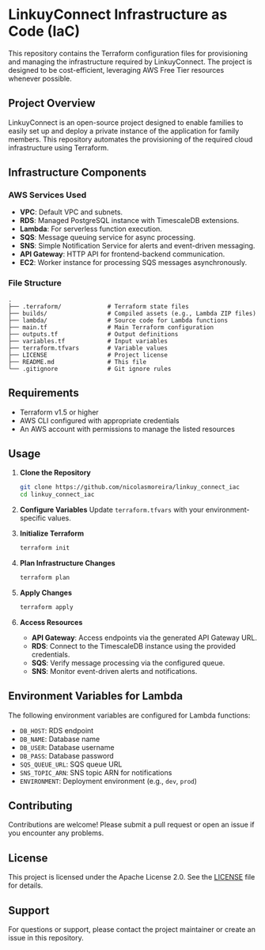 # LinkuyConnect Infrastructure as Code (IaC)

This repository contains the Terraform configuration files for provisioning and managing the infrastructure required by LinkuyConnect. The project is designed to be cost-efficient, leveraging AWS Free Tier resources whenever possible.

## Project Overview

LinkuyConnect is an open-source project designed to enable families to easily set up and deploy a private instance of the application for family members. This repository automates the provisioning of the required cloud infrastructure using Terraform.

## Infrastructure Components

### AWS Services Used
- **VPC**: Default VPC and subnets.
- **RDS**: Managed PostgreSQL instance with TimescaleDB extensions.
- **Lambda**: For serverless function execution.
- **SQS**: Message queuing service for async processing.
- **SNS**: Simple Notification Service for alerts and event-driven messaging.
- **API Gateway**: HTTP API for frontend-backend communication.
- **EC2**: Worker instance for processing SQS messages asynchronously.

### File Structure
```plaintext
.
├── .terraform/             # Terraform state files
├── builds/                 # Compiled assets (e.g., Lambda ZIP files)
├── lambda/                 # Source code for Lambda functions
├── main.tf                 # Main Terraform configuration
├── outputs.tf              # Output definitions
├── variables.tf            # Input variables
├── terraform.tfvars        # Variable values
├── LICENSE                 # Project license
├── README.md               # This file
└── .gitignore              # Git ignore rules
```

## Requirements

- Terraform v1.5 or higher
- AWS CLI configured with appropriate credentials
- An AWS account with permissions to manage the listed resources

## Usage

1. **Clone the Repository**
   ```bash
   git clone https://github.com/nicolasmoreira/linkuy_connect_iac
   cd linkuy_connect_iac
   ```

2. **Configure Variables**
   Update `terraform.tfvars` with your environment-specific values.

3. **Initialize Terraform**
   ```bash
   terraform init
   ```

4. **Plan Infrastructure Changes**
   ```bash
   terraform plan
   ```

5. **Apply Changes**
   ```bash
   terraform apply
   ```

6. **Access Resources**
   - **API Gateway**: Access endpoints via the generated API Gateway URL.
   - **RDS**: Connect to the TimescaleDB instance using the provided credentials.
   - **SQS**: Verify message processing via the configured queue.
   - **SNS**: Monitor event-driven alerts and notifications.

## Environment Variables for Lambda

The following environment variables are configured for Lambda functions:
- `DB_HOST`: RDS endpoint
- `DB_NAME`: Database name
- `DB_USER`: Database username
- `DB_PASS`: Database password
- `SQS_QUEUE_URL`: SQS queue URL
- `SNS_TOPIC_ARN`: SNS topic ARN for notifications
- `ENVIRONMENT`: Deployment environment (e.g., `dev`, `prod`)

## Contributing

Contributions are welcome! Please submit a pull request or open an issue if you encounter any problems.

## License

This project is licensed under the Apache License 2.0. See the [LICENSE](LICENSE) file for details.

## Support

For questions or support, please contact the project maintainer or create an issue in this repository.
